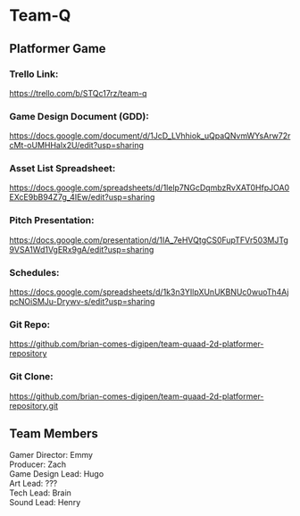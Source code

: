 # Team-Q
## Platformer Game

### Trello Link:  
https://trello.com/b/STQc17rz/team-q  
  
### Game Design Document (GDD):  
https://docs.google.com/document/d/1JcD_LVhhiok_uQpaQNvmWYsArw72rcMt-oUMHHalx2U/edit?usp=sharing  
  
### Asset List Spreadsheet:  
https://docs.google.com/spreadsheets/d/1lelp7NGcDqmbzRvXAT0HfpJOA0EXcE9bB94Z7g_4IEw/edit?usp=sharing
  
### Pitch Presentation:
https://docs.google.com/presentation/d/1IA_7eHVQtgCS0FupTFVr503MJTg9VSA1Wd1VgERx9gA/edit?usp=sharing  

### Schedules:  
https://docs.google.com/spreadsheets/d/1k3n3YIlpXUnUKBNUc0wuoTh4AjpcNOiSMJu-Drywv-s/edit?usp=sharing  
  
### Git Repo:  
https://github.com/brian-comes-digipen/team-quaad-2d-platformer-repository  
  
### Git Clone:
https://github.com/brian-comes-digipen/team-quaad-2d-platformer-repository.git  
  
## Team Members
Gamer Director: Emmy  
Producer: Zach  
Game Design Lead: Hugo  
Art Lead: ???  
Tech Lead: Brain  
Sound Lead: Henry  
